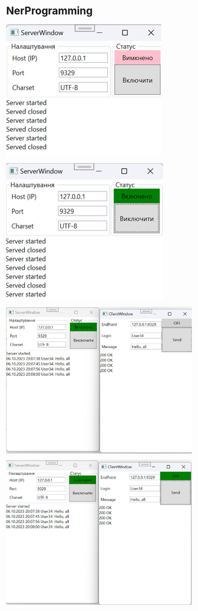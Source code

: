 # NerProgramming

![фото программы](screenshots/result1.jpg)

![фото программы](screenshots/result2.jpg)

![фото программы](screenshots/result3.jpg)

![фото программы](screenshots/result4.jpg)
